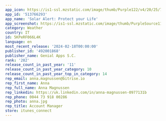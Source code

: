 ```yaml
---
app_icon: https://is1-ssl.mzstatic.com/image/thumb/Purple122/v4/20/25/7e/20257e06-eb40-f558-b5f4-162a98197fb6/AppIcon-0-0-1x_U007emarketing-0-7-0-85-220.png/1024x1024bb.png
app_id: '513766293'
app_name: 'Solar Alert: Protect your Life'
app_screenshot: https://is1-ssl.mzstatic.com/image/thumb/PurpleSource116/v4/80/de/70/80de704b-7314-fea5-fc25-deaee4742515/3ccf78f4-cbc7-4f34-ae83-8fd736a7a2dc_Simulator_Screenshot_-_iphone_Xs_Max_-_ios_17_-_6.5_U0027_-_2023-11-30_at_16.36.png/1242x2688bb.png
category: Weather
country: IT
id: 5KPeRF066L4K
language: en
most_recent_release: '2024-02-18T00:00:00'
publisher_id: '492001868'
publisher_name: Genial Apps S.C.
rank: '282'
release_count_in_past_year: '11'
release_count_in_past_year_category: 10
release_count_in_past_year_top_in_category: 14
rep_email: anna.magnussen@bitrise.io
rep_first_name: Anna
rep_full_name: Anna Magnussen
rep_linkedin: https://uk.linkedin.com/in/anna-magnussen-0977131b
rep_phone: 0044 73 918 00286
rep_photo: anna.jpg
rep_title: Account Manager
store: itunes_connect
---
```

